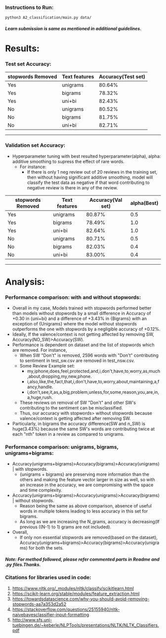
### Instructions to Run: 
`python3 A2_classification/main.py data/`
##### Learn submission is same as mentioned in additional guidelines.
# Results:
### Test set Accuracy:
| stopwords Removed  | Text features | Accuracy(Test set)|
| ------------------ | ------------- |-------------------|
|        Yes         |    unigrams   |       80.64%      | 
|        Yes         |    bigrams    |       78.32%      | 
|        Yes         |    uni+bi     |       82.43%      | 
|        No          |    unigrams   |       80.52%      | 
|        No          |    bigrams    |       81.75%      | 
|        No          |    uni+bi     |       82.71%      |

__________________________________________________________
### Validation set Accuracy:
- Hyperparameter tuning with best resulted hyperparameter(alpha), alpha: additive smoothing to supress the effect of rare words. 
    - For instance:
        - If there is only 1 neg review out of 20 reviews in the training set, then without having significant additive smoothing, model will classify
        the test data as negative if that word contributing to negative review is there in any of the review.

| stopwords Removed  | Text features | Accuracy(Val set) |  alpha(Best) |
| ------------------ | ------------- |-------------------|--------------|
|        Yes         |    unigrams   |       80.87%      |      0.5     |
|        Yes         |    bigrams    |       78.49%      |      1.0     |
|        Yes         |    uni+bi     |       82.64%      |      1.0     |
|        No          |    unigrams   |       80.71%      |      0.5     |
|        No          |    bigrams    |       82.03%      |      0.4     |
|        No          |    uni+bi     |       83.00%      |      0.4     |
________________________________________________________________________

# Analysis: 
### Performance comparison:  with and without stopwords:  
- Overall in my case, Models trained with stopwords performed better than models without stopwords by a small difference 
in Accuracy of +0.30 in {uni+bi} and a difference of +3.43% in {Bigrams} with an exception of {Unigrams} where the model without 
stopwords outperforms the one with stopwords by a negligible accuracy of +0.12%.
- Ideally, If the valence/context is not getting affected by removing SW, Accuracy(NO_SW)>Accuracy(SW).
- Performance is dependent on dataset and the list of stopwords which are removed. For instance, 
    - When SW "Don't" is removed, 2596 words with "Don't" contributing to sentiment in test_sw.csv are removed in test_nsw.csv.
    - Some Review Example set:
        - my,iphone,does,feel,protected,and,i,don't,have,to,worry,as,much,about,dropping,my,new,phone.
        - i,also,like,the,fact,that,i,don't,have,to,worry,about,maintaining,a,fancy,handle.
        - i,don't,see,it,as,a,big,problem,unless,for,some,reason,you,are,in,a,huge,rush.
    - These reviews on removal of SW "Don't" and other SW's contributing to the sentiment can be misclassified.
    - Thus, our accuracy with stopwords> without stopwords because valence/context is getting affected after removing SW.
- Particularly, in bigrams the accuracy difference(SW and n_SW) is huge(3.43%) because the same SW's words are contributing twice at each "nth" token in a review as compared to
 unigrams.
### Performance comparison:  unigrams, bigrams, unigrams+bigrams:
- Accuracy(unigrams+bigrams)>Accuracy(bigrams)>Accuracy(unigrams) | with stopwords.
    - {unigrams + bigrams} are preserving more information than the others and making the feature vector larger in size as well, so with an increase in the accuracy, we are compromising with the space and time complexity.
- Accuracy(unigrams+bigrams)>Accuracy(unigrams)>Accuracy(bigrams) | without stopwords. 
    - Reason being the same as above comparison, absence of useful words in multiple tokens leading to less accuracy in this set for bigrams.
    - As long as we are increasing the N_grams, accuracy is decreasing(If previous ((N-1) to 1) grams are not included).
- Overall, 
    - If only non essential stopwords are removed(based on the dataset), Accuracy(unigrams+bigrams)>Accuracy(bigrams)>Accuracy(unigrams) for both the sets.

##### Note: For method followed, please refer commented parts in Readme and .py files.Thanks.
### Citations for libraries used in code:
1. https://www.nltk.org/_modules/nltk/classify/scikitlearn.html 
2. https://scikit-learn.org/stable/modules/feature_extraction.html
3. https://towardsdatascience.com/why-you-should-avoid-removing-stopwords-aa7a353d2a52
4. https://stackoverflow.com/questions/25155940/nltk-naivebayesclassifier-input-formatting
5. http://www.sfs.uni-tuebingen.de/~keberle/NLPTools/presentations/NLTK/NLTK_Classifiers.pdf




<!-- output -->



<!-- 
---------------------------------unigram stopwords----------------------------------------------
Unigram sw Val acc at alpha= 0.1  is  0.8055875
Unigram sw Val acc at alpha= 0.4  is  0.8069625
Unigram sw Val acc at alpha= 0.5  is  0.80715
Unigram sw Val acc at alpha= 1.0  is  0.8067875
Unigram sw Val acc at alpha= 1.5  is  0.8062875


Unigrams sw val Best accuracy= 0.80715  at alpha= 0.5
Unigrams sw test accuracy= 0.8052375  at best value of alpha
------------------------------------------------------------------------------------------------
---------------------------------unigram No stopwords----------------------------------------------
Unigram nsw Val acc at alpha= 0.1  is  0.8072125
Unigram nsw Val acc at alpha= 0.4  is  0.8085875
Unigram nsw Val acc at alpha= 0.5  is  0.80875
Unigram nsw Val acc at alpha= 1.0  is  0.8084
Unigram nsw Val acc at alpha= 1.5  is  0.8081375


Unigrams nsw val Best accuracy= 0.80875  at alpha= 0.5
Unigrams nsw test accuracy= 0.80645  at best value of alpha
------------------------------------------------------------------------------------------------
---------------------------------Bigram stopwords----------------------------------------------
Bigram sw Val acc at alpha= 0.1  is  0.8173875
Bigram sw Val acc at alpha= 0.4  is  0.8203375
Bigram sw Val acc at alpha= 0.5  is  0.81995
Bigram sw Val acc at alpha= 1.0  is  0.818175
Bigram sw Val acc at alpha= 1.5  is  0.81655


Bigrams sw val Best accuracy= 0.8203375  at alpha= 0.4
Bigrams sw test accuracy= 0.8175625  at best value of alpha
------------------------------------------------------------------------------------------------
---------------------------------Bigram No stopwords----------------------------------------------
Bigram nsw Val acc at alpha= 0.1  is  0.7774875
Bigram nsw Val acc at alpha= 0.4  is  0.7839375
Bigram nsw Val acc at alpha= 0.5  is  0.7844875
Bigram nsw Val acc at alpha= 1.0  is  0.784975
Bigram nsw Val acc at alpha= 1.5  is  0.7842125


Bigrams nsw val Best accuracy= 0.784975  at alpha= 1.0
Bigrams nsw test accuracy= 0.7832625  at best value of alpha
------------------------------------------------------------------------------------------------
---------------------------------unigram+bigram stopwords----------------------------------------------
1
2
3
unigram+bigram sw Val acc at alpha= 0.1  is  0.8280375
1
2
3
unigram+bigram sw Val acc at alpha= 0.4  is  0.8299
1
2
3
unigram+bigram sw Val acc at alpha= 0.5  is  0.829425
1
2
3
unigram+bigram sw Val acc at alpha= 1.0  is  0.82755
1
2
3
unigram+bigram sw Val acc at alpha= 1.5  is  0.8261


unigram+bigram sw val Best accuracy= 0.8299  at alpha= 0.4
unigram+bigram sw test accuracy= 0.8271  at best value of alpha
------------------------------------------------------------------------------------------------
---------------------------------unigram+bigram No stopwords----------------------------------------------
unigram+bigram nsw Val acc at alpha= 0.1  is  0.820075
unigram+bigram nsw Val acc at alpha= 0.4  is  0.8256875
unigram+bigram nsw Val acc at alpha= 0.5  is  0.825575
unigram+bigram nsw Val acc at alpha= 1.0  is  0.826475
unigram+bigram nsw Val acc at alpha= 1.5  is  0.8256125


unigram+bigram nsw val Best accuracy= 0.826475  at alpha= 1.0
unigram+bigram nsw test accuracy= 0.824325  at best value of alpha
------------------------------------------------------------------------------------------------ -->













<!-- SklearnClassifier using Nltk -->
<!-- 
 #1. uses zip for format provided i.e [({"hello":True},1),(),()] 
 #2. calls the dict vectorizer through train.
 #3. Then we feed it with sklearn's mnb classifier -->
<!-- 
Naive Bayes classifier follows the conditional independence of each of the features in the model, while Multinomial NB classifier is a specific instance of a NB classifier which uses a multinomial distribution for each of the features.
 
https://stats.stackexchange.com/questions/33185/difference-between-naive-bayes-multinomial-naive-bayes
https://medium.com/@theflyingmantis/text-classification-in-nlp-naive-bayes-a606bf419f8c -->
<!-- https://en.wikipedia.org/wiki/Multinomial_distribution
https://towardsdatascience.com/why-you-should-avoid-removing-stopwords-aa7a353d2a52
https://scikit-learn.org/stable/modules/feature_extraction.html
https://datascience.stackexchange.com/questions/31048/pros-cons-of-stop-word-removal#:~:text=If%20you%20are%20using%20some,won't%20drive%20your%20analysis.
https://stackoverflow.com/questions/29139350/difference-between-ziplist-and-ziplist/29139418

http://www.sfs.uni-tuebingen.de/~keberle/NLPTools/presentations/NLTK/NLTK_Classifiers.pdf

nltk's nltk.classify.scikitlearn accepts vectorized dictionary which can either be a  feature vector with 
with most common words for keys and booleans as values. Or It can also be just the words from the ith 
reviews with True values.  --> 
<!-- 
Package defined by nltk which takes sklearn classifier 

##### class SklearnClassifier(ClassifierI):
##### 

#####     def __init__(self, estimator, dtype=float, sparse=True):
      
#####   self._clf = estimator
      
#####   self._encoder = LabelEncoder()
      
#####   self._vectorizer = DictVectorizer(dtype=dtype, sparse=sparse)
    
##### def classify_many(self, featuresets):
     
#####    X = self._vectorizer.transform(featuresets)
      
#####   classes = self._encoder.classes_
      
#####   return [classes[i] for i in self._clf.predict(X)]


##### :param featuresets: An iterable over featuresets, each a dict mapping
   
#####  strings to either numbers, booleans or strings.

##### :return: The predicted class label for each input sample.



#####  def train(self, labeled_featuresets):
      
#####   """
      
#####   Train (fit) the scikit-learn estimator.

      
#####   :param labeled_featuresets: A list of ``(featureset, label)``
      
#####       where each ``featureset`` is a dict mapping strings to either
      
#####       numbers, booleans or strings.
      
#####   """


#####   X, y = list(zip(*labeled_featuresets))
      
#####   X = self._vectorizer.fit_transform(X)
      
#####   y = self._encoder.fit_transform(y)
      
#####   self._clf.fit(X, y)
 
#####   return self --> 

 





<!-- 
 https://stackoverflow.com/questions/40230865/countvectorizer-and-out-of-vocabulary-oov-tokens
Right now I'm using CountVectorizer to extract features. However, I need to count words not seen during fitting.

During transforming, the default behavior of CountVectorizer is to ignore words that were not observed during fitting. But I need to keep a count of how many times this happens!

How can I do this?

Thanks!


There is no inbuilt way in scikit-learn to do this, you need to write some additional code to be able to do this. However you could use the vocabulary_ attribute of CountVectorizer to achieve this.

Cache the current vocabulary
Call fit_transform
Compute the diff with the new vocabulary and the cached vocabulary -->